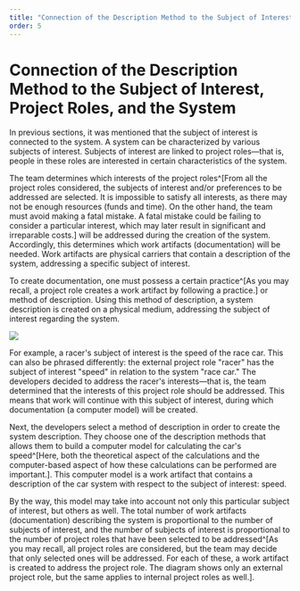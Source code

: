 ```yaml
---
title: "Connection of the Description Method to the Subject of Interest, Project Roles, and the System"
order: 5
---
```


# Connection of the Description Method to the Subject of Interest, Project Roles, and the System

In previous sections, it was mentioned that the subject of interest is connected to the system. A system can be characterized by various subjects of interest. Subjects of interest are linked to project roles—that is, people in these roles are interested in certain characteristics of the system.

The team determines which interests of the project roles^[From all the project roles considered, the subjects of interest and/or preferences to be addressed are selected. It is impossible to satisfy all interests, as there may not be enough resources (funds and time). On the other hand, the team must avoid making a fatal mistake. A fatal mistake could be failing to consider a particular interest, which may later result in significant and irreparable costs.] will be addressed during the creation of the system. Accordingly, this determines which work artifacts (documentation) will be needed. Work artifacts are physical carriers that contain a description of the system, addressing a specific subject of interest.

To create documentation, one must possess a certain practice^[As you may recall, a project role creates a work artifact by following a practice.] or method of description. Using this method of description, a system description is created on a physical medium, addressing the subject of interest regarding the system.

![](/en/systems-thinking-introduction/System_Description_Process_Map.png)

For example, a racer's subject of interest is the speed of the race car. This can also be phrased differently: the external project role "racer" has the subject of interest "speed" in relation to the system "race car." The developers decided to address the racer's interests—that is, the team determined that the interests of this project role should be addressed. This means that work will continue with this subject of interest, during which documentation (a computer model) will be created.

Next, the developers select a method of description in order to create the system description. They choose one of the description methods that allows them to build a computer model for calculating the car's speed^[Here, both the theoretical aspect of the calculations and the computer-based aspect of how these calculations can be performed are important.]. This computer model is a work artifact that contains a description of the car system with respect to the subject of interest: speed.

By the way, this model may take into account not only this particular subject of interest, but others as well. The total number of work artifacts (documentation) describing the system is proportional to the number of subjects of interest, and the number of subjects of interest is proportional to the number of project roles that have been selected to be addressed^[As you may recall, all project roles are considered, but the team may decide that only selected ones will be addressed. For each of these, a work artifact is created to address the project role. The diagram shows only an external project role, but the same applies to internal project roles as well.].